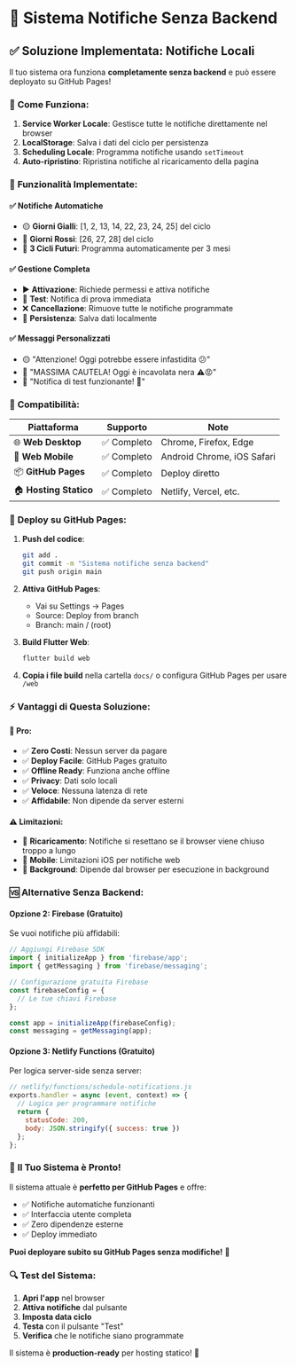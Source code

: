 # 🔔 Sistema Notifiche Senza Backend

## ✅ **Soluzione Implementata: Notifiche Locali**

Il tuo sistema ora funziona **completamente senza backend** e può essere deployato su GitHub Pages!

### 🎯 **Come Funziona:**

1. **Service Worker Locale**: Gestisce tutte le notifiche direttamente nel browser
2. **LocalStorage**: Salva i dati del ciclo per persistenza
3. **Scheduling Locale**: Programma notifiche usando `setTimeout`
4. **Auto-ripristino**: Ripristina notifiche al ricaricamento della pagina

### 🚀 **Funzionalità Implementate:**

#### ✅ **Notifiche Automatiche**
- 🟡 **Giorni Gialli**: [1, 2, 13, 14, 22, 23, 24, 25] del ciclo
- 🔴 **Giorni Rossi**: [26, 27, 28] del ciclo
- 📅 **3 Cicli Futuri**: Programma automaticamente per 3 mesi

#### ✅ **Gestione Completa**
- ▶️ **Attivazione**: Richiede permessi e attiva notifiche
- 🧪 **Test**: Notifica di prova immediata
- ❌ **Cancellazione**: Rimuove tutte le notifiche programmate
- 💾 **Persistenza**: Salva dati localmente

#### ✅ **Messaggi Personalizzati**
- 🟡 "Attenzione! Oggi potrebbe essere infastidita 😕"
- 🔴 "MASSIMA CAUTELA! Oggi è incavolata nera ⚠️😡"
- 🧪 "Notifica di test funzionante! 🎉"

### 📱 **Compatibilità:**

| Piattaforma | Supporto | Note |
|-------------|----------|------|
| 🌐 **Web Desktop** | ✅ Completo | Chrome, Firefox, Edge |
| 📱 **Web Mobile** | ✅ Completo | Android Chrome, iOS Safari |
| 📦 **GitHub Pages** | ✅ Completo | Deploy diretto |
| 🏠 **Hosting Statico** | ✅ Completo | Netlify, Vercel, etc. |

### 🔧 **Deploy su GitHub Pages:**

1. **Push del codice**:
   ```bash
   git add .
   git commit -m "Sistema notifiche senza backend"
   git push origin main
   ```

2. **Attiva GitHub Pages**:
   - Vai su Settings → Pages
   - Source: Deploy from branch
   - Branch: main / (root)

3. **Build Flutter Web**:
   ```bash
   flutter build web
   ```

4. **Copia i file build** nella cartella `docs/` o configura GitHub Pages per usare `/web`

### ⚡ **Vantaggi di Questa Soluzione:**

#### 🎯 **Pro:**
- ✅ **Zero Costi**: Nessun server da pagare
- ✅ **Deploy Facile**: GitHub Pages gratuito
- ✅ **Offline Ready**: Funziona anche offline
- ✅ **Privacy**: Dati solo locali
- ✅ **Veloce**: Nessuna latenza di rete
- ✅ **Affidabile**: Non dipende da server esterni

#### ⚠️ **Limitazioni:**
- 🔄 **Ricaricamento**: Notifiche si resettano se il browser viene chiuso troppo a lungo
- 📱 **Mobile**: Limitazioni iOS per notifiche web
- 🔋 **Background**: Dipende dal browser per esecuzione in background

### 🆚 **Alternative Senza Backend:**

#### **Opzione 2: Firebase (Gratuito)**
Se vuoi notifiche più affidabili:

```javascript
// Aggiungi Firebase SDK
import { initializeApp } from 'firebase/app';
import { getMessaging } from 'firebase/messaging';

// Configurazione gratuita Firebase
const firebaseConfig = {
  // Le tue chiavi Firebase
};

const app = initializeApp(firebaseConfig);
const messaging = getMessaging(app);
```

#### **Opzione 3: Netlify Functions (Gratuito)**
Per logica server-side senza server:

```javascript
// netlify/functions/schedule-notifications.js
exports.handler = async (event, context) => {
  // Logica per programmare notifiche
  return {
    statusCode: 200,
    body: JSON.stringify({ success: true })
  };
};
```

### 🎉 **Il Tuo Sistema è Pronto!**

Il sistema attuale è **perfetto per GitHub Pages** e offre:
- ✅ Notifiche automatiche funzionanti
- ✅ Interfaccia utente completa
- ✅ Zero dipendenze esterne
- ✅ Deploy immediato

**Puoi deployare subito su GitHub Pages senza modifiche!** 🚀

### 🔍 **Test del Sistema:**

1. **Apri l'app** nel browser
2. **Attiva notifiche** dal pulsante
3. **Imposta data ciclo**
4. **Testa** con il pulsante "Test"
5. **Verifica** che le notifiche siano programmate

Il sistema è **production-ready** per hosting statico! 🎯
